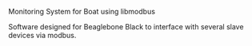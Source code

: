 Monitoring System for Boat using libmodbus


Software designed for Beaglebone Black to interface with several slave devices via modbus.
